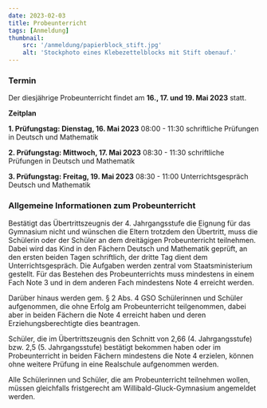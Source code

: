 ```yaml
---
date: 2023-02-03
title: Probeunterricht
tags: [Anmeldung]
thumbnail: 
    src: '/anmeldung/papierblock_stift.jpg'
    alt: 'Stockphoto eines Klebezettelblocks mit Stift obenauf.'
---
```


### Termin

Der diesjährige Probeunterricht findet am **16., 17. und 19. Mai 2023** statt. 

**Zeitplan**

**1. Prüfungstag: Dienstag, 16. Mai 2023**
08:00 - 11:30 schriftliche Prüfungen in Deutsch und Mathematik

**2. Prüfungstag: Mittwoch, 17. Mai 2023**
08:30 - 11:30 schriftliche Prüfungen in Deutsch und Mathematik

**3. Prüfungstag: Freitag, 19. Mai 2023**
08:30 - 11:00 Unterrichtsgespräch Deutsch und Mathematik

### Allgemeine Informationen zum Probeunterricht

Bestätigt das Übertrittszeugnis der 4. Jahrgangsstufe die Eignung für das Gymnasium nicht und wünschen die Eltern trotzdem den Übertritt, muss die Schülerin oder der Schüler an dem dreitägigen Probeunterricht teilnehmen. Dabei wird das Kind in den Fächern Deutsch und Mathematik geprüft, an den ersten beiden Tagen schriftlich, der dritte Tag dient dem Unterrichtsgespräch. Die Aufgaben werden zentral vom Staatsministerium gestellt. Für das Bestehen des Probeunterrichts muss mindestens in einem Fach Note 3 und in dem anderen Fach mindestens Note 4 erreicht werden.

Darüber hinaus werden gem. § 2 Abs. 4 GSO Schülerinnen und Schüler aufgenommen, die ohne Erfolg am Probeunterricht teilgenommen, dabei aber in beiden Fächern die Note 4 erreicht haben und deren Erziehungsberechtigte dies beantragen.

Schüler, die im Übertrittszeugnis den Schnitt von 2,66 (4. Jahrgangsstufe) bzw. 2,5 (5. Jahrgangsstufe) bestätigt bekommen haben oder im Probeunterricht in beiden Fächern mindestens die Note 4 erzielen, können ohne weitere Prüfung in eine Realschule aufgenommen werden.

Alle Schülerinnen und Schüler, die am Probeunterricht teilnehmen wollen, müssen gleichfalls fristgerecht am Willibald-Gluck-Gymnasium angemeldet werden.

